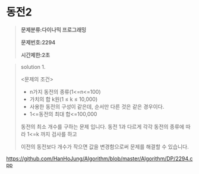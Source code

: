# 동전2

> **문제분류:다이나믹 프로그래밍**
>
> **문제번호:2294**
>
> **시간제한:2초**

> solution 1.
>
> 
>
> <문제의 조건>
>
> - n가지 동전의 종류(1<=n<=100)
> - 가치의 합 k원(1 ≤ k ≤ 10,000)
> - 사용한 동전의 구성이 같은데, 순서만 다른 것은 같은 경우이다.
> - 1<=동전의 최대 합<=100,000
>
> 
>
> 동전의 최소 개수를 구하는 문제 입니다. 동전 1과 다르게 각각 동전의 종류에 따라 1<=k 까지 검사를 하고
>
> 이전의 동전보다 개수가 작으면 값을 변경함으로써 문제를 해결할 수 있습니다.
>
> 

https://github.com/HanHoJung/Algorithm/blob/master/Algorithm/DP/2294.cpp









